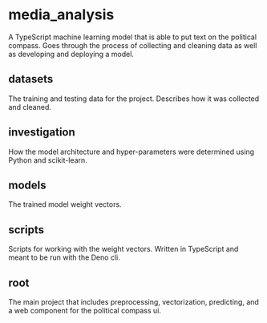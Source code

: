 # media_analysis

A TypeScript machine learning model that is able to put text on the political
compass. Goes through the process of collecting and cleaning data as well as
developing and deploying a model.

## datasets

The training and testing data for the project. Describes how it was collected
and cleaned.

## investigation

How the model architecture and hyper-parameters were determined using Python and
scikit-learn.

## models

The trained model weight vectors.

## scripts

Scripts for working with the weight vectors. Written in TypeScript and meant to
be run with the Deno cli.

## root

The main project that includes preprocessing, vectorization, predicting, and a
web component for the political compass ui.
